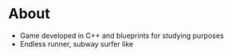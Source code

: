 # About

- Game developed in C++ and blueprints for studying purposes
- Endless runner, subway surfer like
